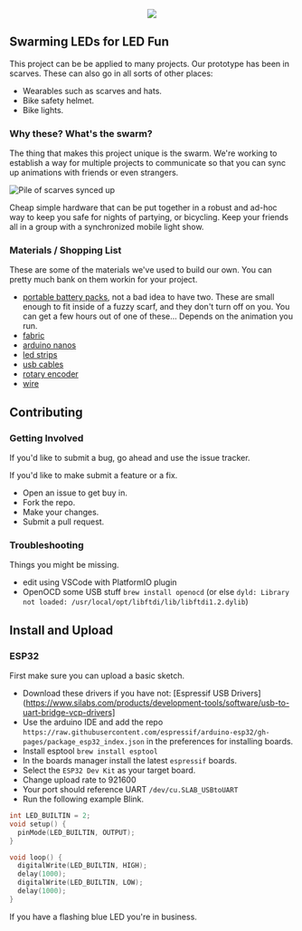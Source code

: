 <p align="center">
<img src='./docs/liteswarm.png'>
</p>

## Swarming LEDs for LED Fun

This project can be be applied to many projects. Our prototype has been in scarves. These can also go in all sorts of other places:

- Wearables such as scarves and hats.
- Bike safety helmet.
- Bike lights.

### Why these? What's the swarm?

The thing that makes this project unique is the swarm. We're working to establish a way for multiple projects to communicate so that you can sync up animations with friends or even strangers.

![Pile of scarves synced up](docs/scarves-on-couch.jpg)

Cheap simple hardware that can be put together in a robust and ad-hoc way to
keep you safe for nights of partying, or bicycling. Keep your friends all in a group with a synchronized mobile light show.

### Materials / Shopping List

These are some of the materials we've used to build our own. You can pretty much bank on them workin for your project.

- [portable battery packs](https://smile.amazon.com/Smallest-Jackery-3350mAh-Portable-Charger/dp/B00L9F95RO/ref=sr_1_8?keywords=jackery+battery+pack&qid=1559954560&s=gateway&sr=8-8), not a bad idea to have two. These are small enough to fit inside of a fuzzy scarf, and they don't turn off on you. You can get a few hours out of one of these... Depends on the animation you run.
- [fabric](https://www.joann.com/luxury-faux-husky-fur-fabric--white/14387674.html)
- [arduino nanos](https://smile.amazon.com/gp/product/B07HF5RMHV/ref=crt_ewc_title_dp_2?ie=UTF8&psc=1&smid=A278BT9THV444Y)
- [led strips](https://www.aliexpress.com/item/5m-5V-WS2812B-WS2812-Led-Strip-light-Individually-Addressable-Smart-RGB-Led-pixel-strips-Black-White/32995915537.html?spm=a2g0o.cart.0.0.69a03c00Io4CfT)
- [usb cables](https://www.amazon.com/HTTX-Straight-Soldering-Connector-Replacement/dp/B07D1HDJM8/ref=sr_1_10?keywords=usb-a+connector+male&qid=1559956539&s=gateway&sr=8-10)
- [rotary encoder](https://smile.amazon.com/DIYhz-Rotary-Encoder-Digital-Potentiometer/dp/B07D3D64X7/ref=sr_1_10?keywords=rotary+encoder&qid=1559955080&s=industrial&sr=1-10)
- [wire](https://www.amazon.com/StrivedayTM-Flexible-Silicone-electronic-electrics/dp/B01KQ2JNLI/ref=sr_1_8?keywords=soldering+wire&qid=1559956794&s=gateway&sr=8-8)

## Contributing

### Getting Involved

If you'd like to submit a bug, go ahead and use the issue tracker.

If you'd like to make submit a feature or a fix.

- Open an issue to get buy in.
- Fork the repo.
- Make your changes.
- Submit a pull request.

### Troubleshooting

Things you might be missing.

- edit using VSCode with PlatformIO plugin
- OpenOCD some USB stuff `brew install openocd` (or else `dyld: Library not loaded: /usr/local/opt/libftdi/lib/libftdi1.2.dylib`)

## Install and Upload

### ESP32

First make sure you can upload a basic sketch.

- Download these drivers if you have not: [Espressif USB Drivers](https://www.silabs.com/products/development-tools/software/usb-to-uart-bridge-vcp-drivers]
- Use the arduino IDE and add the repo `https://raw.githubusercontent.com/espressif/arduino-esp32/gh-pages/package_esp32_index.json` in the preferences for installing boards.
- Install esptool `brew install esptool`
- In the boards manager install the latest `espressif` boards.
- Select the `ESP32 Dev Kit` as your target board.
- Change upload rate to 921600
- Your port should reference UART `/dev/cu.SLAB_USBtoUART`
- Run the following example Blink.

```c++
int LED_BUILTIN = 2;
void setup() {
  pinMode(LED_BUILTIN, OUTPUT);
}

void loop() {
  digitalWrite(LED_BUILTIN, HIGH);
  delay(1000);
  digitalWrite(LED_BUILTIN, LOW);
  delay(1000);
}
```

If you have a flashing blue LED you're in business.
